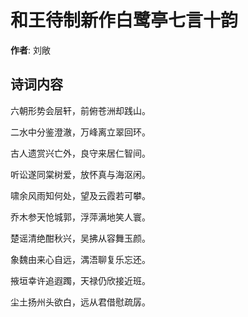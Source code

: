 # 和王待制新作白鹭亭七言十韵

**作者**: 刘敞

## 诗词内容

六朝形势会层轩，前俯苍洲却践山。

二水中分鉴澄澈，万峰离立翠回环。

古人遗赏兴亡外，良守来居仁智间。

听讼遂同棠树爱，放怀真与海沤闲。

啸余风雨知何处，望及云霞若可攀。

乔木参天怆城郭，浮萍满地笑人寰。

楚谣清绝酣秋兴，吴拂从容舞玉颜。

象魏由来心自远，湡浯聊复乐忘还。

掖垣幸许追遐躅，天禄仍欣接近班。

尘土扬州头欲白，远从君借慰疏孱。

